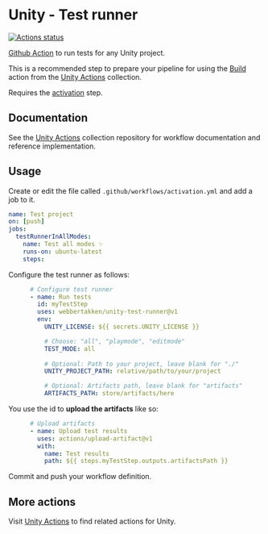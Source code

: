 # Unity - Test runner
[![Actions status](https://github.com/webbertakken/unity-test-runner/workflows/Actions%20%F0%9F%98%8E/badge.svg)](https://github.com/webbertakken/unity-test-runner/actions?query=branch%3Amaster+workflow%3A%22Actions+%F0%9F%98%8E%22)

[Github Action](https://github.com/features/actions)
to run tests for any Unity project.

This is a recommended step to prepare your pipeline for using the 
[Build](https://github.com/webbertakken/unity-actions#build)
action from the 
[Unity Actions](https://github.com/webbertakken/unity-actions) 
collection. 

Requires the [activation](https://github.com/marketplace/actions/unity-activate) step.

## Documentation

See the 
[Unity Actions](https://github.com/webbertakken/unity-actions)
collection repository for workflow documentation and reference implementation.

## Usage

Create or edit the file called `.github/workflows/activation.yml` and add a job to it.

```yaml
name: Test project
on: [push]
jobs:
  testRunnerInAllModes:
    name: Test all modes ✨
    runs-on: ubuntu-latest
    steps:
```

Configure the test runner as follows:

```yaml
      # Configure test runner
      - name: Run tests
        id: myTestStep
        uses: webbertakken/unity-test-runner@v1
        env:
          UNITY_LICENSE: ${{ secrets.UNITY_LICENSE }}

          # Choose: "all", "playmode", "editmode"
          TEST_MODE: all                
          
          # Optional: Path to your project, leave blank for "./"
          UNITY_PROJECT_PATH: relative/path/to/your/project

          # Optional: Artifacts path, leave blank for "artifacts"
          ARTIFACTS_PATH: store/artifacts/here
```

You use the id to **upload the artifacts** like so:

```yaml
      # Upload artifacts
      - name: Upload test results
        uses: actions/upload-artifact@v1
        with:
          name: Test results
          path: ${{ steps.myTestStep.outputs.artifactsPath }}
```

Commit and push your workflow definition.

## More actions

Visit 
[Unity Actions](https://github.com/webbertakken/unity-actions) 
to find related actions for Unity.
